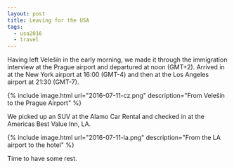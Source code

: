 ```yaml
---
layout: post
title: Leaving for the USA
tags:
  - usa2016
  - travel
---
```


Having left Velešín in the early morning, we made it through the
immigration interview at the Prague airport and departured at noon
(GMT+2). Arrived in at the New York airport at 16:00 (GMT-4) and
then at the Los Angeles airport at 21:30 (GMT-7).

 {% include image.html url="2016-07-11-cz.png" description="From Velešín to the Prague Airport" %}

We picked up an SUV at the Alamo Car Rental and checked in at the Americas
Best Value Inn, LA.

 {% include image.html url="2016-07-11-la.png" description="From the LA airport to the hotel" %}

Time to have some rest.
